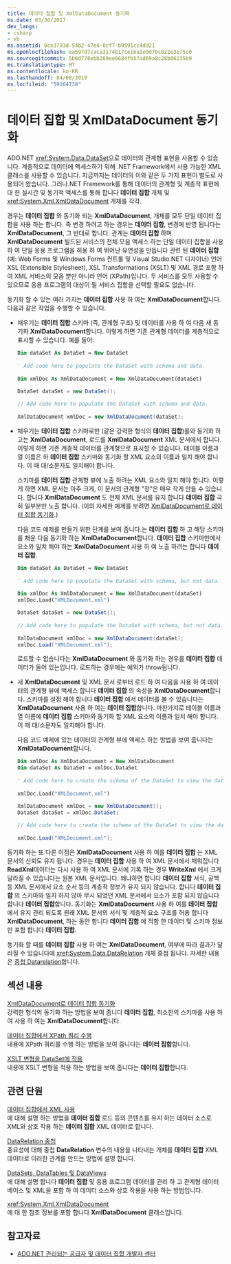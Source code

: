 ```yaml
---
title: 데이터 집합 및 XmlDataDocument 동기화
ms.date: 03/30/2017
dev_langs:
- csharp
- vb
ms.assetid: 0ce3793d-54b2-47e4-8cf7-b0591cc4dd21
ms.openlocfilehash: ea597d7caca3174b17ce16a1e9d70c022e3e75c0
ms.sourcegitcommit: 5b6d778ebb269ee6684fb57ad69a8c28b06235b9
ms.translationtype: MT
ms.contentlocale: ko-KR
ms.lasthandoff: 04/08/2019
ms.locfileid: "59164738"
---
```

# <a name="dataset-and-xmldatadocument-synchronization"></a>데이터 집합 및 XmlDataDocument 동기화
ADO.NET <xref:System.Data.DataSet>으로 데이터의 관계형 표현을 사용할 수 있습니다. 계층적으로 데이터에 액세스하기 위해 .NET Framework에서 사용 가능한 XML 클래스를 사용할 수 있습니다. 지금까지는 데이터의 이와 같은 두 가지 표현이 별도로 사용되어 왔습니다. 그러나.NET Framework를 통해 데이터의 관계형 및 계층적 표현에 대 한 실시간 및 동기적 액세스를 통해 합니다 **데이터 집합** 개체 및 <xref:System.Xml.XmlDataDocument> 개체를 각각.  
  
 경우는 **데이터 집합** 와 동기화 되는 **XmlDataDocument**, 개체를 모두 단일 데이터 집합을 사용 하는 합니다. 즉 변경 하려고 하는 경우는 **데이터 집합**, 변경에 반영 됩니다는 **XmlDataDocument**, 그 반대로 합니다. 관계는 **데이터 집합** 하며 **XmlDataDocument** 빌드된 서비스의 전체 모음 액세스 하는 단일 데이터 집합을 사용 하 여 단일 응용 프로그램을 허용 하 여 뛰어난 유연성을 만듭니다 관련 된 **데이터 집합** (예: Web Forms 및 Windows Forms 컨트롤 및 Visual Studio.NET 디자이너) 언어 XSL (Extensible Stylesheet), XSL Transformations (XSLT) 및 XML 경로 포함 하 여 XML 서비스의 모음 뿐만 아니라 언어 (XPath)입니다. 두 서비스를 모두 사용할 수 있으므로 응용 프로그램의 대상이 될 서비스 집합을 선택할 필요도 없습니다.  
  
 동기화 할 수 있는 여러 가지는 **데이터 집합** 사용 하 여는 **XmlDataDocument**합니다. 다음과 같은 작업을 수행할 수 있습니다.  
  
-   채우기는 **데이터 집합** 스키마 (즉, 관계형 구조) 및 데이터를 사용 하 여 다음 새 동기화 **XmlDataDocument**합니다. 이렇게 하면 기존 관계형 데이터를 계층적으로 표시할 수 있습니다. 예를 들어:  
  
    ```vb  
    Dim dataSet As DataSet = New DataSet  
  
    ' Add code here to populate the DataSet with schema and data.  
  
    Dim xmlDoc As XmlDataDocument = New XmlDataDocument(dataSet)  
    ```  
  
    ```csharp  
    DataSet dataSet = new DataSet();  
  
    // Add code here to populate the DataSet with schema and data.  
  
    XmlDataDocument xmlDoc = new XmlDataDocument(dataSet);  
    ```  
  
-   채우기는 **데이터 집합** 스키마로만 (같은 강력한 형식의 **데이터 집합**)를와 동기화 하 고는 **XmlDataDocument**, 로드를  **XmlDataDocument** XML 문서에서 합니다. 이렇게 하면 기존 계층적 데이터를 관계형으로 표시할 수 있습니다. 테이블 이름과 열 이름은 하 **데이터 집합** 스키마와 동기화 할 XML 요소의 이름과 일치 해야 합니다. 이 때 대/소문자도 일치해야 합니다.  
  
     스키마를 **데이터 집합** 관계형 뷰에 노출 하려는 XML 요소와 일치 해야 합니다. 이렇게 하면 XML 문서는 아주 크게, 이 문서의 관계형 "창"은 매우 작게 만들 수 있습니다. 합니다 **XmlDataDocument** 도 전체 XML 문서를 유지 합니다 **데이터 집합** 극히 일부분만 노출 합니다. (이의 자세한 예제를 보려면 [XmlDataDocument로 데이터 집합 동기화](../../../../../docs/framework/data/adonet/dataset-datatable-dataview/synchronizing-a-dataset-with-an-xmldatadocument.md).)  
  
     다음 코드 예제를 만들기 위한 단계를 보여 줍니다.는 **데이터 집합** 하 고 해당 스키마를 채운 다음 동기화 하는 **XmlDataDocument**합니다. **데이터 집합** 스키마만에서 요소와 일치 해야 하는 **XmlDataDocument** 사용 하 여 노출 하려는 합니다 **데이터 집합**.  
  
    ```vb  
    Dim dataSet As DataSet = New DataSet  
  
    ' Add code here to populate the DataSet with schema, but not data.  
  
    Dim xmlDoc As XmlDataDocument = New XmlDataDocument(dataSet)  
    xmlDoc.Load("XMLDocument.xml")  
    ```  
  
    ```csharp  
    DataSet dataSet = new DataSet();  
  
    // Add code here to populate the DataSet with schema, but not data.  
  
    XmlDataDocument xmlDoc = new XmlDataDocument(dataSet);  
    xmlDoc.Load("XMLDocument.xml");  
    ```  
  
     로드할 수 없습니다는 **XmlDataDocument** 와 동기화 하는 경우를 **데이터 집합** 데이터가 들어 있는입니다. 로드하는 경우에는 예외가 throw됩니다.  
  
-   새 **XmlDataDocument** 및 XML 문서 로부터 로드 하 여 다음을 사용 하 여 데이터의 관계형 뷰에 액세스 합니다 **데이터 집합** 의 속성을 **XmlDataDocument**합니다. 스키마를 설정 해야 합니다 **데이터 집합** 에서 데이터를 볼 수 있습니다는 **XmlDataDocument** 사용 하 여는 **데이터 집합**합니다. 마찬가지로 테이블 이름과 열 이름에 **데이터 집합** 스키마와 동기화 할 XML 요소의 이름과 일치 해야 합니다. 이 때 대/소문자도 일치해야 합니다.  
  
     다음 코드 예제에 있는 데이터의 관계형 뷰에 액세스 하는 방법을 보여 줍니다는 **XmlDataDocument**합니다.  
  
    ```vb  
    Dim xmlDoc As XmlDataDocument = New XmlDataDocument  
    Dim dataSet As DataSet = xmlDoc.DataSet  
  
    ' Add code here to create the schema of the DataSet to view the data.  
  
    xmlDoc.Load("XMLDocument.xml")  
    ```  
  
    ```csharp  
    XmlDataDocument xmlDoc = new XmlDataDocument();  
    DataSet dataSet = xmlDoc.DataSet;  
  
    // Add code here to create the schema of the DataSet to view the data.  
  
    xmlDoc.Load("XMLDocument.xml");  
    ```  
  
 동기화 하는 또 다른 이점은 **XmlDataDocument** 사용 하 여를 **데이터 집합** 는 XML 문서의 신뢰도 유지 됩니다. 경우는 **데이터 집합** 사용 하 여 XML 문서에서 채워집니다 **ReadXml**데이터는 다시 사용 하 여 XML 문서에 기록 하는 경우 **WriteXml** 에서 크게 달라질 수 있습니다는 원본 XML 문서입니다. 왜냐하면 합니다 **데이터 집합** 서식, 공백 등 XML 문서에서 요소 순서 등의 계층적 정보가 유지 되지 않습니다. 합니다 **데이터 집합** 의 스키마와 일치 하지 않아 무시 되었던 XML 문서에서 요소가 포함 되지 않습니다 합니다 **데이터 집합**합니다. 동기화는 **XmlDataDocument** 사용 하 여를 **데이터 집합** 에서 유지 관리 되도록 원래 XML 문서의 서식 및 계층적 요소 구조를 허용 합니다 **XmlDataDocument**, 하는 동안 합니다 **데이터 집합** 에 적합 한 데이터 및 스키마 정보만 포함 합니다 **데이터 집합**.  
  
 동기화 할 때를 **데이터 집합** 사용 하 여는 **XmlDataDocument**, 여부에 따라 결과가 달라질 수 있습니다에 <xref:System.Data.DataRelation> 개체 중첩 됩니다. 자세한 내용은 [중첩 Datarelation](../../../../../docs/framework/data/adonet/dataset-datatable-dataview/nesting-datarelations.md)합니다.  
  
## <a name="in-this-section"></a>섹션 내용  
 [XmlDataDocument로 데이터 집합 동기화](../../../../../docs/framework/data/adonet/dataset-datatable-dataview/synchronizing-a-dataset-with-an-xmldatadocument.md)  
 강력한 형식의 동기화 하는 방법을 보여 줍니다 **데이터 집합**, 최소한의 스키마를 사용 하 여 사용 하 여는 **XmlDataDocument**합니다.  
  
 [데이터 집합에서 XPath 쿼리 수행](../../../../../docs/framework/data/adonet/dataset-datatable-dataview/performing-an-xpath-query-on-a-dataset.md)  
 내용에 XPath 쿼리를 수행 하는 방법을 보여 줍니다는 **데이터 집합**합니다.  
  
 [XSLT 변형을 DataSet에 적용](../../../../../docs/framework/data/adonet/dataset-datatable-dataview/applying-an-xslt-transform-to-a-dataset.md)  
 내용에 XSLT 변형을 적용 하는 방법을 보여 줍니다는 **데이터 집합**합니다.  
  
## <a name="related-sections"></a>관련 단원  
 [데이터 집합에서 XML 사용](../../../../../docs/framework/data/adonet/dataset-datatable-dataview/using-xml-in-a-dataset.md)  
 에 대해 설명 하는 방법을 **데이터 집합** 로드 등의 콘텐츠를 유지 하는 데이터 소스로 XML와 상호 작용 하는 **데이터 집합** XML 데이터로 합니다.  
  
 [DataRelation 중첩](../../../../../docs/framework/data/adonet/dataset-datatable-dataview/nesting-datarelations.md)  
 중요성에 대해 중첩 **DataRelation** 변수의 내용을 나타내는 개체를 **데이터 집합** XML 데이터로 이러한 관계를 만드는 방법에 설명 합니다.  
  
 [DataSets, DataTables 및 DataViews](../../../../../docs/framework/data/adonet/dataset-datatable-dataview/index.md)  
 에 대해 설명 합니다 **데이터 집합** 및 응용 프로그램 데이터를 관리 하 고 관계형 데이터베이스 및 XML을 포함 하 여 데이터 소스와 상호 작용을 사용 하는 방법입니다.  
  
 <xref:System.Xml.XmlDataDocument>  
 에 대 한 참조 정보를 포함 합니다 **XmlDataDocument** 클래스입니다.  
  
## <a name="see-also"></a>참고자료

- [ADO.NET 관리되는 공급자 및 데이터 집합 개발자 센터](https://go.microsoft.com/fwlink/?LinkId=217917)

